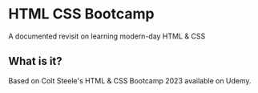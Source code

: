 # HTML CSS Bootcamp
A documented revisit on learning modern-day HTML &amp; CSS

## What is it?
Based on Colt Steele's HTML & CSS Bootcamp 2023 available on Udemy.
